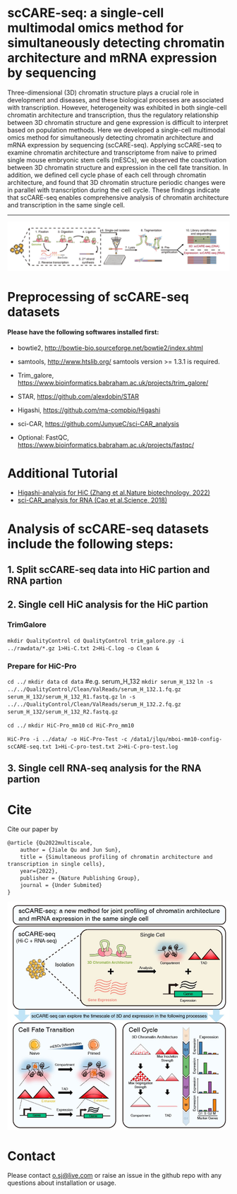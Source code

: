 
# scCARE-seq: a single-cell multimodal omics method for simultaneously detecting chromatin architecture and mRNA expression by sequencing

Three-dimensional (3D) chromatin structure plays a crucial role in development and diseases, and these biological processes are associated with transcription. However, heterogeneity was exhibited in both single-cell chromatin architecture and transcription, thus the regulatory relationship between 3D chromatin structure and gene expression is difficult to interpret based on population methods. Here we developed a single-cell multimodal omics method for simultaneously detecting chromatin architecture and mRNA expression by sequencing (scCARE-seq). Applying scCARE-seq to examine chromatin architecture and transcriptome from naïve to primed single mouse embryonic stem cells (mESCs), we observed the coactivation between 3D chromatin structure and expression in the cell fate transition. In addition, we defined cell cycle phase of each cell through chromatin architecture, and found that 3D chromatin structure periodic changes were in parallel with transcription during the cell cycle. These findings indicate that scCARE-seq enables comprehensive analysis of chromatin architecture and transcription in the same single cell.

--------------------------

![figs/overview.jpg](https://github.com/jsun9003/scCARE-seq/blob/main/figs/overview.jpg)

# Preprocessing of scCARE-seq datasets

#### Please have the following softwares installed first:
- bowtie2, http://bowtie-bio.sourceforge.net/bowtie2/index.shtml
- samtools, http://www.htslib.org/
   samtools version >= 1.3.1 is required.
- Trim_galore, https://www.bioinformatics.babraham.ac.uk/projects/trim_galore/
- STAR, https://github.com/alexdobin/STAR
- Higashi, https://github.com/ma-compbio/Higashi
- sci-CAR, https://github.com/JunyueC/sci-CAR_analysis

- Optional: FastQC, https://www.bioinformatics.babraham.ac.uk/projects/fastqc/

# Additional Tutorial
- [Higashi-analysis for HiC (Zhang et al.Nature biotechnology, 2022)](https://github.com/ma-compbio/Higashi)
- [sci-CAR_analysis for RNA (Cao et al.Science, 2018)](https://github.com/JunyueC/sci-CAR_analysis)

# Analysis of scCARE-seq datasets include the following steps:
## 1. Split scCARE-seq data into HiC partion and RNA partion

## 2. Single cell HiC analysis for the HiC partion
### TrimGalore
`mkdir QualityControl
cd QualityControl
trim_galore.py -i ../rawdata/*.gz 1>Hi-C.txt 2>Hi-C.log -o Clean &`

### Prepare for HiC-Pro
`cd ../`
`mkdir data`
`cd data`
#e.g. serum_H_132
`mkdir serum_H_132`
`ln -s ../../QualityControl/Clean/ValReads/serum_H_132.1.fq.gz serum_H_132/serum_H_132_R1.fastq.gz`
`ln -s ../../QualityControl/Clean/ValReads/serum_H_132.2.fq.gz serum_H_132/serum_H_132_R2.fastq.gz`

`cd ../`
`mkdir HiC-Pro_mm10`
`cd HiC-Pro_mm10`

`HiC-Pro -i ../data/ -o HiC-Pro-Test -c /data1/jlqu/mboi-mm10-config-scCARE-seq.txt 1>Hi-C-pro-test.txt 2>Hi-C-pro-test.log`

## 3. Single cell RNA-seq analysis for the RNA partion

# Cite

Cite our paper by

```
@article {Qu2022multiscale,
	author = {Jiale Qu and Jun Sun},
	title = {Simultaneous profiling of chromatin architecture and transcription in single cells},
	year={2022},
	publisher = {Nature Publishing Group},
	journal = {Under Submited}
}
```

![figs/graphAbstract.jpg](https://github.com/jsun9003/scCARE-seq/blob/main/figs/graphAbstract.jpg)



# Contact

Please contact o.sj@live.com or raise an issue in the github repo with any questions about installation or usage. 
